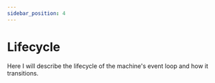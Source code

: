 ```yaml
---
sidebar_position: 4
---
```


# Lifecycle

Here I will describe the lifecycle of the machine's event loop and how it transitions.